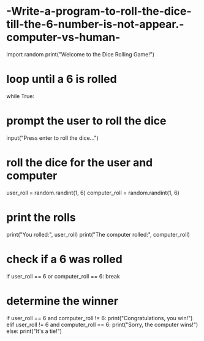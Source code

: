 # -Write-a-program-to-roll-the-dice-till-the-6-number-is-not-appear.-computer-vs-human-
import random
print("Welcome to the Dice Rolling Game!")
# loop until a 6 is rolled
while True:
# prompt the user to roll the dice
input("Press enter to roll the dice...")
# roll the dice for the user and computer
user_roll = random.randint(1, 6)
computer_roll = random.randint(1, 6)
# print the rolls
print("You rolled:", user_roll)
print("The computer rolled:", computer_roll)
# check if a 6 was rolled
if user_roll == 6 or computer_roll == 6:
break
# determine the winner
if user_roll == 6 and computer_roll != 6:
print("Congratulations, you win!")
elif user_roll != 6 and computer_roll == 6:
print("Sorry, the computer wins!")
else:
print("It's a tie!")
